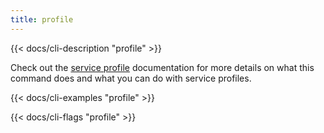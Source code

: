 ```yaml
---
title: profile
---
```


{{< docs/cli-description "profile" >}}

Check out the [service profile](../../../features/service-profiles/)
documentation for more details on what this command does and what you can do
with service profiles.

{{< docs/cli-examples "profile" >}}

{{< docs/cli-flags "profile" >}}
